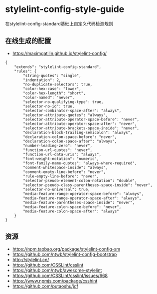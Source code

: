 # stylelint-config-style-guide
在stylelint-config-standard基础上自定义代码检测规则


## 在线生成的配置
- https://maximgatilin.github.io/stylelint-config/
```
{
    "extends": "stylelint-config-standard",
    "rules": {
        "string-quotes": "single",
        "indentation": 2,
        "no-duplicate-selectors": true,
        "color-hex-case": "lower",
        "color-hex-length": "short",
        "color-named": "never",
        "selector-no-qualifying-type": true,
        "selector-no-id": true,
        "selector-combinator-space-after": "always",
        "selector-attribute-quotes": "always",
        "selector-attribute-operator-space-before": "never",
        "selector-attribute-operator-space-after": "never",
        "selector-attribute-brackets-space-inside": "never",
        "declaration-block-trailing-semicolon": "always",
        "declaration-colon-space-before": "never",
        "declaration-colon-space-after": "always",
        "number-leading-zero": "never",
        "function-url-quotes": "never",
        "function-url-data-uris": "always",
        "font-weight-notation": "numeric",
        "font-family-name-quotes": "always-where-required",
        "comment-whitespace-inside": "always",
        "comment-empty-line-before": "never",
        "rule-empty-line-before": "never",
        "selector-pseudo-element-colon-notation": "double",
        "selector-pseudo-class-parentheses-space-inside": "never",
        "selector-no-universal": true,
        "media-feature-range-operator-space-before": "always",
        "media-feature-range-operator-space-after": "always",
        "media-feature-parentheses-space-inside": "never",
        "media-feature-colon-space-before": "never",
        "media-feature-colon-space-after": "always"
    }
}
```

## 资源 ##
- https://npm.taobao.org/package/stylelint-config-sm
- https://github.com/ntwb/stylelint-config-bootstrap
- http://stylelint.cn/
- https://github.com/CSSLint/csslint
- https://github.com/ntwb/awesome-stylelint
- https://github.com/CSSLint/csslint/issues/668
- https://www.npmjs.com/package/csshint
- https://github.com/putaoshu/jdf